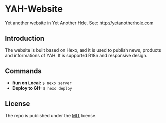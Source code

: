 # YAH-Website

Yet another website in Yet Another Hole. See: http://yetanotherhole.com

## Introduction

The website is built based on Hexo, and it is used to publish news, products and informations of YAH. It is supported R18n and responsive design.

## Commands

- **Run on Local:** `$ hexo server`
- **Deploy to GH:** `$ hexo deploy`

## License

The repo is published under the [MIT](./LICENSE) license.